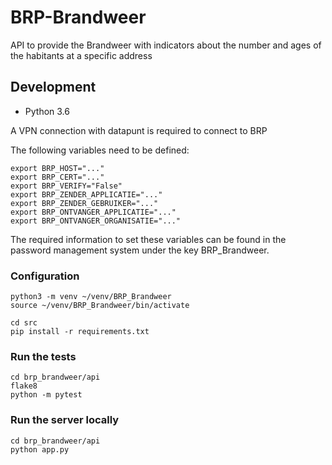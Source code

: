 # BRP-Brandweer

API to provide the Brandweer with indicators about the number and ages of the habitants at a specific address

## Development

* Python 3.6

A VPN connection with datapunt is required to connect to BRP

The following variables need to be defined:

    export BRP_HOST="..."
    export BRP_CERT="..."
    export BRP_VERIFY="False"
    export BRP_ZENDER_APPLICATIE="..."
    export BRP_ZENDER_GEBRUIKER="..."
    export BRP_ONTVANGER_APPLICATIE="..."
    export BRP_ONTVANGER_ORGANISATIE="..."
    
The required information to set these variables can be found in the password management system under the key BRP_Brandweer.

### Configuration

    python3 -m venv ~/venv/BRP_Brandweer
    source ~/venv/BRP_Brandweer/bin/activate
    
    cd src
    pip install -r requirements.txt

### Run the tests

    cd brp_brandweer/api
    flake8
    python -m pytest

### Run the server locally

    cd brp_brandweer/api
    python app.py
